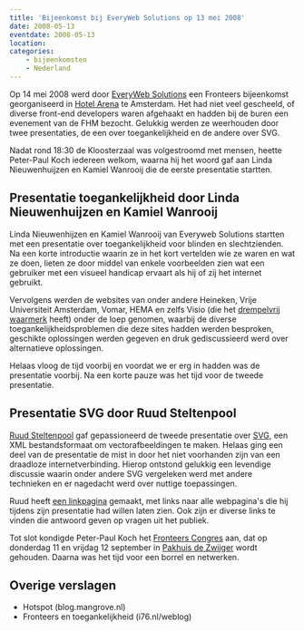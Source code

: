 ```yaml
---
title: 'Bijeenkomst bij EveryWeb Solutions op 13 mei 2008'
date: 2008-05-13
eventdate: 2008-05-13
location:
categories:
    - bijeenkomsten
    - Nederland
---
```


Op 14 mei 2008 werd door [EveryWeb Solutions](http://everywebsolutions.nl/) een Fronteers bijeenkomst georganiseerd in [Hotel Arena](http://www.hotelarena.nl/) te Amsterdam. Het had niet veel gescheeld, of diverse front-end developers waren afgehaakt en hadden bij de buren een evenement van de FHM bezocht. Gelukkig werden ze weerhouden door twee presentaties, de een over toegankelijkheid en de andere over SVG.

Nadat rond 18:30 de Kloosterzaal was volgestroomd met mensen, heette Peter-Paul Koch iedereen welkom, waarna hij het woord gaf aan Linda Nieuwenhuijzen en Kamiel Wanrooij die de eerste presentatie startten.

## Presentatie toegankelijkheid door Linda Nieuwenhuijzen en Kamiel Wanrooij

Linda Nieuwenhijzen en Kamiel Wanrooij van Everyweb Solutions startten met een presentatie over toegankelijkheid voor blinden en slechtzienden. Na een korte introductie waarin ze in het kort vertelden wie ze waren en wat ze doen, lieten ze door middel van enkele voorbeelden zien wat een gebruiker met een visueel handicap ervaart als hij of zij het internet gebruikt.

Vervolgens werden de websites van onder andere Heineken, Vrije Universiteit Amsterdam, Vomar, HEMA en zelfs Visio (die het [drempelvrij waarmerk](http://www.drempelvrij.nl/waarmerk) heeft) onder de loep genomen, waarbij de diverse toegankelijkheidsproblemen die deze sites hadden werden besproken, geschikte oplossingen werden gegeven en druk gediscussieerd werd over alternatieve oplossingen.

Helaas vloog de tijd voorbij en voordat we er erg in hadden was de presentatie voorbij. Na een korte pauze was het tijd voor de tweede presentatie.

## Presentatie SVG door Ruud Steltenpool

[Ruud Steltenpool](http://steltenpower.com/) gaf gepassioneerd de tweede presentatie over [SVG](http://www.w3.org/Graphics/SVG/), een XML bestandsformaat om vectorafbeeldingen te maken. Helaas ging een deel van de presentatie de mist in door het niet voorhanden zijn van een draadloze internetverbinding. Hierop ontstond gelukkig een levendige discussie waarin onder andere SVG vergeleken werd met andere technieken en er nagedacht werd over nuttige toepassingen.

Ruud heeft [een linkpagina](http://steltenpower.com/FronteersMeetSVG.html) gemaakt, met links naar alle webpagina's die hij tijdens zijn presentatie had willen laten zien. Ook zijn er diverse links te vinden die antwoord geven op vragen uit het publiek.

Tot slot kondigde Peter-Paul Koch het [Fronteers Congres](/bijeenkomsten) aan, dat op donderdag 11 en vrijdag 12 september in [Pakhuis de Zwijger](http://www.dezwijger.nl/) wordt gehouden. Daarna was het tijd voor een borrel en netwerken.

## Overige verslagen

-   Hotspot (blog.mangrove.nl)
-   Fronteers en toegankelijkheid (i76.nl/weblog)
